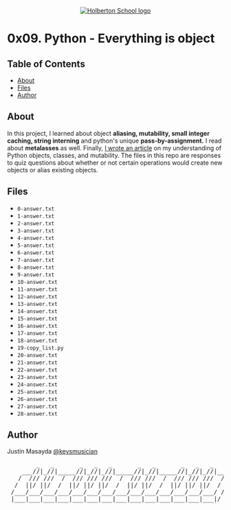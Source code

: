 <p align="center">
  <a href=#>
    <img src="https://user-images.githubusercontent.com/74752740/175812508-dc2482bf-bd5b-4c0a-b075-1bede95c488e.png" alt="Holberton School logo">
  </a>
</p>

# 0x09. Python - Everything is object

## Table of Contents
* [About](#about)
* [Files](#files)
* [Author](#author)

## About
In this project, I learned about object **aliasing, mutability, small integer caching, string interning** and python's unique **pass-by-assignment.** I read about **metalasses** as well. Finally, [I wrote an article](https://2705.medium.com/python-objects-classes-and-mutability-80d13fa1e34d) on my understanding of Python objects, classes, and mutability. The files in this repo are responses to quiz questions about whether or not certain operations would create new objects or alias existing objects.

## Files
* `0-answer.txt`
* `1-answer.txt`
* `2-answer.txt`
* `3-answer.txt`
* `4-answer.txt`
* `5-answer.txt`
* `6-answer.txt`
* `7-answer.txt`
* `8-answer.txt`
* `9-answer.txt`
* `10-answer.txt`
* `11-answer.txt`
* `12-answer.txt`
* `13-answer.txt`
* `14-answer.txt`
* `15-answer.txt`
* `16-answer.txt`
* `17-answer.txt`
* `18-answer.txt`
* `19-copy_list.py`
* `20-answer.txt`
* `21-answer.txt`
* `22-answer.txt`
* `23-answer.txt`
* `24-answer.txt`
* `25-answer.txt`
* `26-answer.txt`
* `27-answer.txt`
* `28-answer.txt`

## Author
Justin Masayda [@keysmusician](https://github.com/keysmusician)
<div align="center">
<pre>
        _   _       _   _   _       _   _       _   _   _     
    ___//|_//|_____//|_//|_//|_____//|_//|_____//|_//|_//|___ 
   /  /// ///  /  /// /// ///  /  /// ///  /  /// /// ///  / |
  /  ||/ ||/  /  ||/ ||/ ||/  /  ||/ ||/  /  ||/ ||/ ||/  / / 
 /___/___/___/___/___/___/___/___/___/___/___/___/___/___/ /  
 |___|___|___|___|___|___|___|___|___|___|___|___|___|___|/   
 
</pre>
</div>
